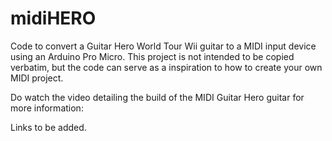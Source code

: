 # midiHERO
Code to convert a Guitar Hero World Tour Wii guitar to a MIDI input device using an Arduino Pro Micro. This project is not intended to be copied verbatim, but the code can serve as a inspiration to how to create your own MIDI project. 

Do watch the video detailing the build of the MIDI Guitar Hero guitar for more information: 

Links to be added.
